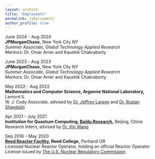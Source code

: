 ```yaml
---
layout: archive
title: "Employment"
permalink: /employment/
author_profile: true
---
```


June 2024 - Aug 2024\
**JPMorganChase,** New York City NY\
*Summer Associate, Global Technology Applied Research*\
Mentors: Dr. Omar Amer and Kaushik Chakraborty

June 2023 - Aug 2023\
**JPMorganChase,** New York City NY\
*Summer Associate, Global Technology Applied Research*\
Mentors: Dr. Omar Amer and Kaushik Chakraborty

May 2022 - Aug 2022\
**Mathematics and Computer Science, Argonne National Laboratory,** Lemont IL\
W. J. Cody Associate, advised by [Dr. Jeffrey Larson](https://www.anl.gov/profile/jeffrey-m-larson) and [Dr. Ruslan Shaydulin](https://shaydul.in/)


Apr 2021 - July 2021\
**Institution for Quantum Computing, [Baidu Research](http://research.baidu.com/Index),** Beijing, China\
Research Intern, advised by [Dr. Xin Wang](https://www.xinwang.info/)

Sep 2016 – May 2020\
**[Reed Reactor Facility](https://reactor.reed.edu/index.html), Reed College,** Portland OR\
Licensed Nuclear Reactor Operator, holding an official Reactor Operator License issued by [The U.S. Nuclear Regulatory Commission](https://www.nrc.gov/)
